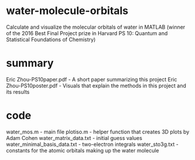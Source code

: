 # water-molecule-orbitals
Calculate and visualize the molecular orbitals of water in MATLAB (winner of the 2016 Best Final Project prize in Harvard PS 10: Quantum and Statistical Foundations of Chemistry)

 # summary
 Eric Zhou-PS10paper.pdf - A short paper summarizing this project
 Eric Zhou-PS10poster.pdf - Visuals that explain the methods in this project and its results
 
 # code
 water_mos.m - main file
 plotiso.m - helper function that creates 3D plots by Adam Cohen
 water_matrix_data.txt - initial guess values
 water_minimal_basis_data.txt - two-electron integrals
 water_sto3g.txt - constants for the atomic orbitals making up the water molecule
 
